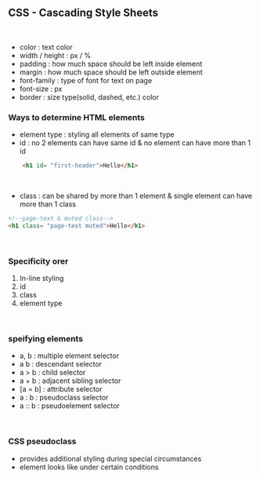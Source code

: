 ## CSS - Cascading Style Sheets

<br>

- color : text color
- width / height : px / %
- padding : how much space should be left inside element
- margin : how much space should be left outside element
- font-family : type of font for text on page
- font-size : px
- border : size type(solid, dashed, etc.) color

### Ways to determine HTML elements

- element type : styling all elements of same type
- id : no 2 elements can have same id & no element can have more than 1 id

``` html
    <h1 id= "first-header">Hello</h1>
```

<br>

- class : can be shared by more than 1 element & single element can have more than 1 class

```html
<!--page-text & muted class-->
<h1 class= "page-text muted">Hello</h1>
```

<br>

### Specificity orer

1. In-line styling
2. id
3. class
4. element type

<br>

### speifying elements

- a, b : multiple element selector
- a b : descendant selector
- a > b : child selector
- a + b : adjacent sibling selector
- [a = b] : attribute selector
- a : b : pseudoclass selector
- a :: b : pseudoelement selector

<br>

### CSS pseudoclass

- provides additional styling during special circumstances
- element looks like under certain conditions
